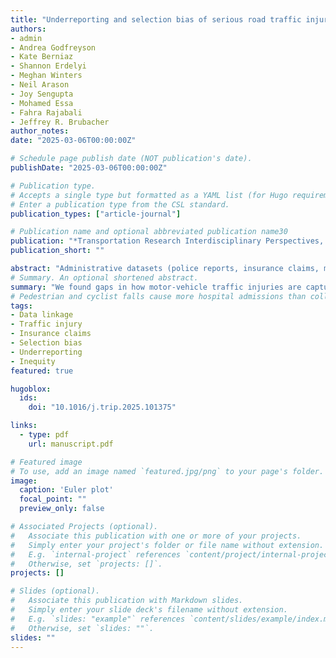 ```yaml
---
title: "Underreporting and selection bias of serious road traffic injuries in auto insurance claims and police reports in British Columbia, Canada"
authors:
- admin
- Andrea Godfreyson
- Kate Berniaz
- Shannon Erdelyi
- Meghan Winters
- Neil Arason
- Joy Sengupta
- Mohamed Essa
- Fahra Rajabali
- Jeffrey R. Brubacher
author_notes:
date: "2025-03-06T00:00:00Z"

# Schedule page publish date (NOT publication's date).
publishDate: "2025-03-06T00:00:00Z"

# Publication type.
# Accepts a single type but formatted as a YAML list (for Hugo requirements).
# Enter a publication type from the CSL standard.
publication_types: ["article-journal"]

# Publication name and optional abbreviated publication name30
publication: "*Transportation Research Interdisciplinary Perspectives, 30* (101375)"
publication_short: ""

abstract: "Administrative datasets (police reports, insurance claims, medical records), form the basis for road safety research, but suffer from under-reporting and selection bias. Data linkage can provide a fuller picture of road traffic injuries and provide insight into dataset-specific biases. We examined the overlap of serious road traffic injuries involving motor vehicles reported in hospitalization records, police reports, and insurance claims in British Columbia, Canada (2015 – 2019) and assess selection bias within each injury dataset. We probabilistically linked police reports, insurance claims, and hospital admissions to a provincial population directory, identifying distinct persons and injuries across datasets. Injuries were linked to sociodemographic and geographic details from other government data including age, sex, low-income status, neighbourhood income and health authority. We analyzed serious injuries to drivers, cyclists and pedestrians. We assessed the proportion of injuries captured by a database (ascertainment rate) and assessed selection bias based on which sociodemographic groups were more likely to only be captured in hospital admissions. From 2015 to 2019, we estimated 57,097 motor vehicle-involved injuries (48,198 motor vehicle drivers, 2,641 cyclists, 6,258 pedestrians). Insurance claims had the highest ascertainment rate for drivers (95.7%), but lower for cyclists (83.3%) and pedestrians (76.5%). Police records and hospital admissions better captured cyclist and pedestrian injuries compared to driver injuries. Unlinked hospital admission injuries were more likely from low-income and remote populations. The underreporting highlights the need for improved injury data collection especially for pedestrian and cyclists, to better capture the full injury burden, particularly among marginalized sociodemographic groups."
# Summary. An optional shortened abstract.
summary: "We found gaps in how motor-vehicle traffic injuries are captured across British Columbia's administrative datasets, with insurance claims recording the highest percentage of injuries (95.7% for drivers, 83.3% for cyclists, 76.5% for pedestrians), yet substantial proportions of hospitalized individuals missing from both insurance and police records, particularly among vulnerable road users and low-income populations—potentially perpetuating inequities when these incomplete datasets inform safety investment priorities."
# Pedestrian and cyclist falls cause more hospital admissions than collisions with motor vehicles in British Columbia, with falls accounting for 68.8% of pedestrian and 48.6% of cyclist admissions compared to 29.2% and 27.6% for vehicle collisions respectively.
tags:
- Data linkage
- Traffic injury
- Insurance claims
- Selection bias
- Underreporting
- Inequity
featured: true

hugoblox:
  ids:
    doi: "10.1016/j.trip.2025.101375"

links:
  - type: pdf
    url: manuscript.pdf

# Featured image
# To use, add an image named `featured.jpg/png` to your page's folder. 
image:
  caption: 'Euler plot'
  focal_point: ""
  preview_only: false

# Associated Projects (optional).
#   Associate this publication with one or more of your projects.
#   Simply enter your project's folder or file name without extension.
#   E.g. `internal-project` references `content/project/internal-project/index.md`.
#   Otherwise, set `projects: []`.
projects: []

# Slides (optional).
#   Associate this publication with Markdown slides.
#   Simply enter your slide deck's filename without extension.
#   E.g. `slides: "example"` references `content/slides/example/index.md`.
#   Otherwise, set `slides: ""`.
slides: ""
---
```


